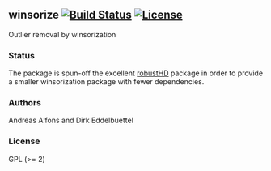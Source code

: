 ## winsorize [![Build Status](https://travis-ci.org/eddelbuettel/winsorize.png)](https://travis-ci.org/eddelbuettel/winsorize) [![License](http://img.shields.io/badge/license-GPL%20%28%3E=%202%29-brightgreen.svg?style=flat)](http://www.gnu.org/licenses/gpl-2.0.html)

Outlier removal by winsorization

### Status

The package is spun-off the excellent
[robustHD](http://cran.rstudio.com/package=robustHD) package in order to
provide a smaller winsorization package with fewer dependencies.

### Authors

Andreas Alfons and Dirk Eddelbuettel 

### License

GPL (>= 2)

